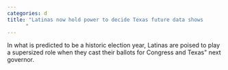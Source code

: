 ```yaml
---
categories: d
title: "Latinas now hold power to decide Texas future data shows
      "
---
```

In what is predicted to be a historic election year, Latinas are poised to play a supersized role when they cast their ballots for Congress and Texas" next governor.
      